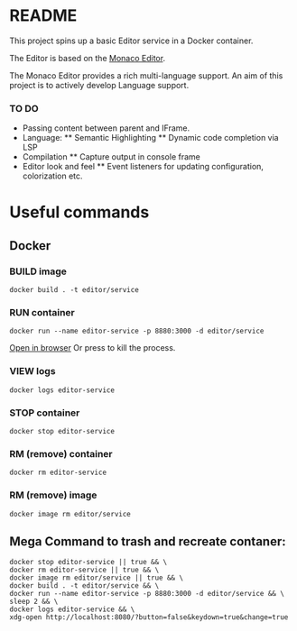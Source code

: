 # README #

This project spins up a basic Editor service in a Docker container.

The Editor is based on the [Monaco Editor](https://microsoft.github.io/monaco-editor/index.html).

The Monaco Editor provides a rich multi-language support.  An aim of this project is to actively develop Language support.


### TO DO ###

* Passing content between parent and IFrame.
* Language:
** Semantic Highlighting 
** Dynamic code completion via LSP
* Compilation
** Capture output in console frame
* Editor look and feel
** Event listeners for updating configuration, colorization etc.

# Useful commands

## Docker

### BUILD image
~~~
docker build . -t editor/service
~~~

### RUN container
~~~
docker run --name editor-service -p 8880:3000 -d editor/service
~~~

[Open in browser](http://localhost:8880)
Or press <Ctrl-C> to kill the process.

### VIEW logs
~~~
docker logs editor-service
~~~

### STOP container
~~~
docker stop editor-service
~~~

### RM (remove) container
~~~
docker rm editor-service
~~~

### RM (remove) image
~~~
docker image rm editor/service
~~~

## Mega Command to trash and recreate contaner:
~~~
docker stop editor-service || true && \
docker rm editor-service || true && \
docker image rm editor/service || true && \
docker build . -t editor/service && \
docker run --name editor-service -p 8880:3000 -d editor/service && \
sleep 2 && \
docker logs editor-service && \
xdg-open http://localhost:8080/?button=false&keydown=true&change=true


~~~